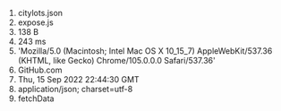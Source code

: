 1. citylots.json
2. expose.js
3. 138 B
4. 243 ms
5. 'Mozilla/5.0 (Macintosh; Intel Mac OS X 10_15_7) AppleWebKit/537.36 (KHTML, like Gecko) Chrome/105.0.0.0 Safari/537.36'
6. GitHub.com
7. Thu, 15 Sep 2022 22:44:30 GMT
8. application/json; charset=utf-8
9. fetchData